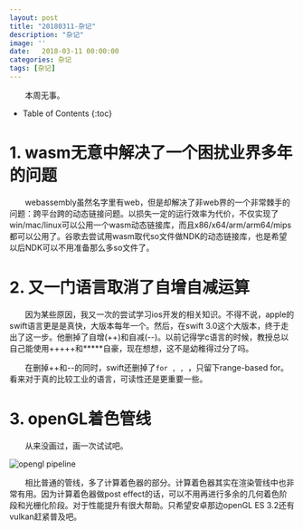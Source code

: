 ```yaml
---
layout: post
title: "20180311-杂记"
description: "杂记"
image: ''
date:   2018-03-11 00:00:00
categories: 杂记
tags: [杂记]
---
```


&nbsp; &nbsp; &nbsp; &nbsp;本周无事。

<!-- more -->

* Table of Contents
{:toc}

# 1. wasm无意中解决了一个困扰业界多年的问题

&nbsp; &nbsp; &nbsp; &nbsp;webassembly虽然名字里有web，但是却解决了非web界的一个非常棘手的问题：跨平台跨的动态链接问题。以损失一定的运行效率为代价，不仅实现了win/mac/linux可以公用一个wasm动态链接库，而且x86/x64/arm/arm64/mips都可以公用了。谷歌去尝试用wasm取代so文件做NDK的动态链接库，也是希望以后NDK可以不用准备那么多so文件了。

# 2. 又一门语言取消了自增自减运算

&nbsp; &nbsp; &nbsp; &nbsp;因为某些原因，我又一次的尝试学习ios开发的相关知识。不得不说，apple的swift语言更是是真快，大版本每年一个。然后，在swift 3.0这个大版本，终于走出了这一步。他删掉了自增(++)和自减(--)。以前记得学c语言的时候，教授总以自己能使用+++++和*****自豪，现在想想，这不是幼稚得过分了吗。

&nbsp; &nbsp; &nbsp; &nbsp;在删掉++和--的同时，swift还删掉了`for , , `，只留下range-based for。看来对于真的比较工业的语言，可读性还是更重要一些。

# 3. openGL着色管线

&nbsp; &nbsp; &nbsp; &nbsp;从来没画过，画一次试试吧。

![opengl pipeline](http://aicdg.com/assets/img/blogimg/QQ20180311-162802@2x.png)

&nbsp; &nbsp; &nbsp; &nbsp;相比普通的管线，多了计算着色器的部分。计算着色器其实在渲染管线中也非常有用。因为计算着色器做post effect的话，可以不用再进行多余的几何着色阶段和光栅化阶段。对于性能提升有很大帮助。只希望安卓那边openGL ES 3.2还有vulkan赶紧普及吧。